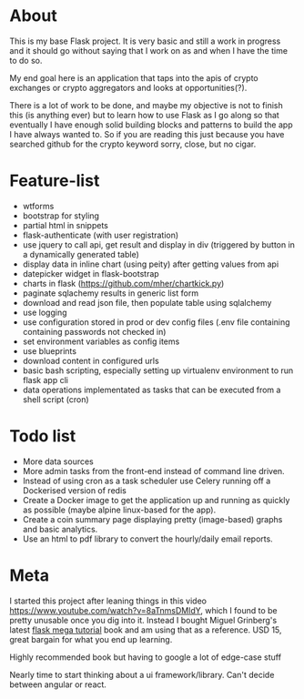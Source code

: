 # About
This is my base Flask project. It is very basic and still a work in progress and it should go without saying that I work on as and when I have the time to do so. 

My end goal here is an application that taps into the apis of crypto exchanges or crypto aggregators and looks at opportunities(?).

There is a lot of work to be done, and maybe my objective is not to finish this (is anything ever) but to learn how to use Flask as I go along so that eventually I have enough solid building blocks and patterns to build the app I have always wanted to. So if you are reading this just because you have searched github for the crypto keyword sorry, close, but no cigar.

# Feature-list
+ wtforms
+ bootstrap for styling
+ partial html in snippets
+ flask-authenticate (with user registration)
+ use jquery to call api, get result and display in div (triggered by button in a dynamically generated table)
+ display data in inline chart (using peity) after getting values from api
+ datepicker widget in flask-bootstrap
+ charts in flask (https://github.com/mher/chartkick.py)
+ paginate sqlachemy results in generic list form
+ download and read json file, then populate table using sqlalchemy
+ use logging
+ use configuration stored in prod or dev config files (.env file containing containing passwords not checked in)
+ set environment variables as config items
+ use blueprints
+ download content in configured urls
+ basic bash scripting, especially setting up virtualenv environment to run flask app cli 
+ data operations implementated as tasks that can be executed from a shell script (cron)

# Todo list
+ More data sources
+ More admin tasks from the front-end instead of command line driven.
+ Instead of using cron as a task scheduler use Celery running off a Dockerised version of redis
+ Create a Docker image to get the application up and running as quickly as possible (maybe alpine linux-based for the app).
+ Create a coin summary page displaying pretty (image-based) graphs and basic analytics.
+ Use an html to pdf library to convert the hourly/daily email reports.

# Meta
I started this project after leaning things in this video https://www.youtube.com/watch?v=8aTnmsDMldY, which I found to be pretty unusable once you dig into it. Instead I bought Miguel Grinberg's latest [flask mega tutorial](https://learn.miguelgrinberg.com/) book and am using that as a reference. USD 15, great bargain for what you end up learning. 

Highly recommended book but having to google a lot of edge-case stuff

Nearly time to start thinking about a ui framework/library. Can't decide between angular or react.

